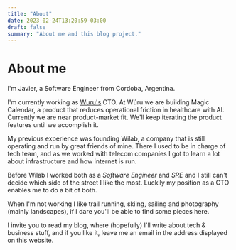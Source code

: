 ```yaml
---
title: "About"
date: 2023-02-24T13:20:59-03:00
draft: false
summary: "About me and this blog project."
---
```


# About me

I'm Javier, a Software Engineer from Cordoba, Argentina.

I'm currently working as [Wuru's](https://wuru.ai) CTO. At Wúru we are building Magic Calendar, a product that reduces operational friction in healthcare with AI. Currently we are near product-market fit. We'll keep iterating the product features until we accomplish it.

My previous experience was founding Wilab, a company that is still operating and run by great friends of mine. There I used to be in charge of tech team, and as we worked with telecom companies I got to learn a lot about infrastructure and how internet is run.

Before Wilab I worked both as a *Software Engineer* and *SRE* and I still can't decide which side of the street I like the most. Luckily my position as a CTO enables me to do a bit of both.

When I'm not working I like trail running, skiing, sailing and photography (mainly landscapes), if I dare you'll be able to find some pieces here.

I invite you to read my blog, where (hopefully) I'll write about tech & business stuff, and if you like it, leave me an email in the address displayed on this website.
